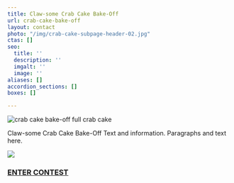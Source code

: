 ```yaml
---
title: Claw-some Crab Cake Bake-Off
url: crab-cake-bake-off
layout: contact
photo: "/img/crab-cake-subpage-header-02.jpg"
ctas: []
seo:
  title: ''
  description: ''
  imgalt: ''
  image: ''
aliases: []
accordion_sections: []
boxes: []

---
```

![crab cake bake-off full crab cake](/img/crab-cake-bake-three-images.jpg)

Claw-some Crab Cake Bake-Off Text and information. Paragraphs and text here.

![](/img/crab-cake-bake-collage-02.jpg)

### <a href="/crab-cake-bake-off-form" class="learn-more-anywhere-btn">ENTER CONTEST</a>